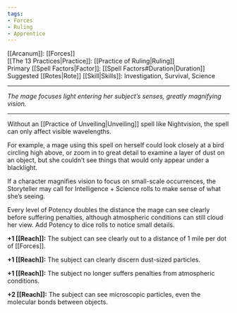 ```yaml
---
tags:
- Forces
- Ruling
- Apprentice
---
```


[[Arcanum]]: [[Forces]]\
[[The 13 Practices|Practice]]: [[Practice of Ruling|Ruling]]\
Primary [[Spell Factors|Factor]]: [[Spell Factors#Duration|Duration]]\
Suggested [[Rotes|Rote]] [[Skill|Skills]]: Investigation, Survival, Science

---

_The mage focuses light entering her subject’s senses, greatly magnifying vision._

---

Without an [[Practice of Unveiling|Unveiling]] spell like Nightvision, the spell can only affect visible wavelengths.

For example, a mage using this spell on herself could look closely at a bird circling high above, or zoom in to great detail to examine a layer of dust on an object, but she couldn’t see things that would only appear under a blacklight.

If a character magnifies vision to focus on small-scale occurrences, the Storyteller may call for Intelligence + Science rolls to make sense of what she’s seeing.

Every level of Potency doubles the distance the mage can see clearly before suffering penalties, although atmospheric conditions can still cloud her view. Add Potency to dice rolls to notice small details.

**+1 [[Reach]]:** The subject can see clearly out to a distance of 1 mile per dot of [[Forces]].

**+1 [[Reach]]:** The subject can clearly discern dust-sized particles.

**+1 [[Reach]]:** The subject no longer suffers penalties from atmospheric conditions.

**+2 [[Reach]]:** The subject can see microscopic particles, even the molecular bonds between objects.